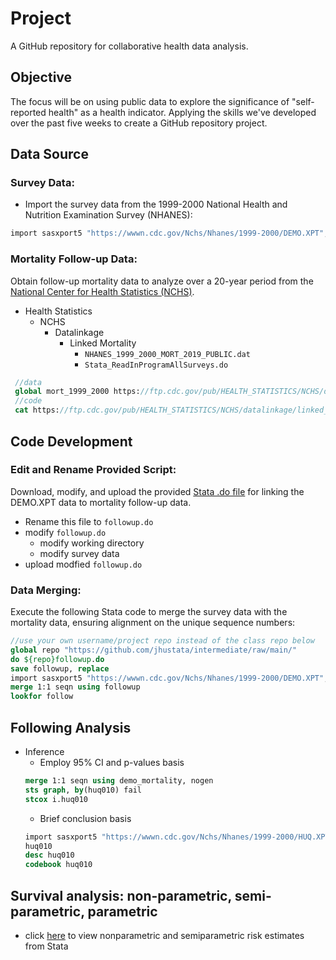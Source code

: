 # Project
A GitHub repository for collaborative health data analysis.

## Objective
  
The focus will be on using public data to explore the significance of "self-reported health" as a health indicator. Applying the skills we've developed over the past five weeks to create a GitHub repository project.

## Data Source

### Survey Data:

- Import the survey data from the 1999-2000 National Health and Nutrition Examination Survey (NHANES):
```stata
import sasxport5 "https://wwwn.cdc.gov/Nchs/Nhanes/1999-2000/DEMO.XPT", clear
```

### Mortality Follow-up Data:
Obtain follow-up mortality data to analyze over a 20-year period from the [National Center for Health Statistics (NCHS)](https://ftp.cdc.gov/pub/).
- Health Statistics
  - NCHS
    - Datalinkage
      - Linked Mortality
        - ```NHANES_1999_2000_MORT_2019_PUBLIC.dat```
		- ```Stata_ReadInProgramAllSurveys.do```

```stata
 //data
 global mort_1999_2000 https://ftp.cdc.gov/pub/HEALTH_STATISTICS/NCHS/datalinkage/linked_mortality/NHANES_1999_2000_MORT_2019_PUBLIC.dat
 //code
 cat https://ftp.cdc.gov/pub/HEALTH_STATISTICS/NCHS/datalinkage/linked_mortality/Stata_ReadInProgramAllSurveys.do
```
## Code Development
### Edit and Rename Provided Script:
Download, modify, and upload the provided [Stata .do file](https://ftp.cdc.gov/pub/HEALTH_STATISTICS/NCHS/datalinkage/linked_mortality/Stata_ReadInProgramAllSurveys.do) for linking the DEMO.XPT data to mortality follow-up data. 
- Rename this file to ```followup.do```
- modify ```followup.do```
  - modify working directory
  - modify survey data 
- upload modfied ```followup.do```

### Data Merging:
Execute the following Stata code to merge the survey data with the mortality data, ensuring alignment on the unique sequence numbers:
```stata
//use your own username/project repo instead of the class repo below
global repo "https://github.com/jhustata/intermediate/raw/main/"
do ${repo}followup.do
save followup, replace 
import sasxport5 "https://wwwn.cdc.gov/Nchs/Nhanes/1999-2000/DEMO.XPT", clear
merge 1:1 seqn using followup
lookfor follow
```

## Following Analysis  

+ Inference
  - Employ 95% CI and p-values basis
  ```stata
  merge 1:1 seqn using demo_mortality, nogen
  sts graph, by(huq010) fail
  stcox i.huq010
  ```
  - Brief conclusion basis
  ```stata
  import sasxport5 "https://wwwn.cdc.gov/Nchs/Nhanes/1999-2000/HUQ.XPT", clear 
  huq010 
  desc huq010
  codebook huq010
  ```

## Survival analysis: non-parametric, semi-parametric, parametric
+ click [here](dyndoc.html) to view nonparametric and semiparametric risk estimates from Stata
